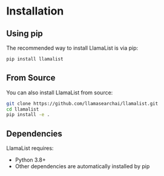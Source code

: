 # Installation

## Using pip

The recommended way to install LlamaList is via pip:

```bash
pip install llamalist
```

## From Source

You can also install LlamaList from source:

```bash
git clone https://github.com/llamasearchai/llamalist.git
cd llamalist
pip install -e .
```

## Dependencies

LlamaList requires:

- Python 3.8+
- Other dependencies are automatically installed by pip
